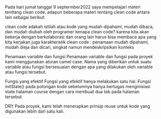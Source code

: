 Pada hari jumat tanggal 9 septermber2022 saya mempelajari materi tenttang clean code. adapun beberapa materi tentang clean code antara lain sebagai berikut:


clean code adakah istilah atau kode yang mudah dipahami, mudah dibaca, dan mudah diubah oleh programer
kenapa clean code? karena kita akan bekerja dengan berkolaborasi dan orang lain harus bisa membaca apa yang kita kerjakan juga
karakteristik clean code : penamaan mudah dipahami, mudah dieja dan dicari, singkat namun mendeskripsikan konteks

Penamaan variable dan fungsi
Penamaan variable dan fungsi pada proyek kami menggunakan aturan camel case. Nama yang diberikan untuk suatu variable atau fungsi bersesuaian dengan apa yang dilakukan oleh variable atau fungsi tersebut.

Fungsi yang efektif
Fungsi yang efektif hanya melakukan satu hal. Fungsi initState() pada potongan kode sebelumnya hanya bertugas menginisiasi state halaman course dengan cara membuat dua tab pada halaman tersebut.

DRY
Pada proyek, kami telah menerapkan prinsip reuse untuk kode yang digunakan lebih dari satu kali. 